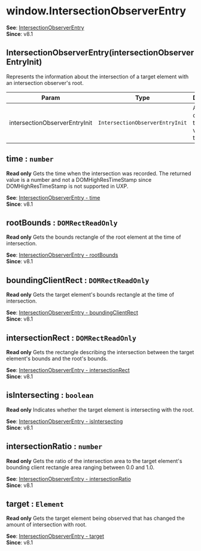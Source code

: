 
<a name="intersectionobserverentry" id="intersectionobserverentry"></a>

# window.IntersectionObserverEntry
**See**: [IntersectionObserverEntry](https://developer.mozilla.org/en-US/docs/Web/API/IntersectionObserverEntry)  
**Since**: v8.1  


<a name="new-intersectionobserverentry-new" id="new-intersectionobserverentry-new"></a>

## IntersectionObserverEntry(intersectionObserverEntryInit)
Represents the information about the intersection of a target element with an intersection observer's root.


| Param | Type | Description |
| --- | --- | --- |
| intersectionObserverEntryInit | `IntersectionObserverEntryInit` | An object containing the initial values for the entry. |



<a name="intersectionobserverentry-time" id="intersectionobserverentry-time"></a>

## time : `number`
**Read only**
Gets the time when the intersection was recorded. The returned value is a number and not a DOMHighResTimeStamp since DOMHighResTimeStamp is not supported in UXP.

**See**: [IntersectionObserverEntry - time](https://developer.mozilla.org/en-US/docs/Web/API/IntersectionObserverEntry/time)  
**Since**: v8.1  


<a name="intersectionobserverentry-rootbounds" id="intersectionobserverentry-rootbounds"></a>

## rootBounds : `DOMRectReadOnly`
**Read only**
Gets the bounds rectangle of the root element at the time of intersection.

**See**: [IntersectionObserverEntry - rootBounds](https://developer.mozilla.org/en-US/docs/Web/API/IntersectionObserverEntry/rootBounds)  
**Since**: v8.1  


<a name="intersectionobserverentry-boundingclientrect" id="intersectionobserverentry-boundingclientrect"></a>

## boundingClientRect : `DOMRectReadOnly`
**Read only**
Gets the target element's bounds rectangle at the time of intersection.

**See**: [IntersectionObserverEntry - boundingClientRect](https://developer.mozilla.org/en-US/docs/Web/API/IntersectionObserverEntry/boundingClientRect)  
**Since**: v8.1  


<a name="intersectionobserverentry-intersectionrect" id="intersectionobserverentry-intersectionrect"></a>

## intersectionRect : `DOMRectReadOnly`
**Read only**
Gets the rectangle describing the intersection between the target element's bounds and the root's bounds.

**See**: [IntersectionObserverEntry - intersectionRect](https://developer.mozilla.org/en-US/docs/Web/API/IntersectionObserverEntry/intersectionRect)  
**Since**: v8.1  


<a name="intersectionobserverentry-isintersecting" id="intersectionobserverentry-isintersecting"></a>

## isIntersecting : `boolean`
**Read only**
Indicates whether the target element is intersecting with the root.

**See**: [IntersectionObserverEntry - isIntersecting](https://developer.mozilla.org/en-US/docs/Web/API/IntersectionObserverEntry/isIntersecting)  
**Since**: v8.1  


<a name="intersectionobserverentry-intersectionratio" id="intersectionobserverentry-intersectionratio"></a>

## intersectionRatio : `number`
**Read only**
Gets the ratio of the intersection area to the target element's bounding client rectangle area ranging between 0.0 and 1.0.

**See**: [IntersectionObserverEntry - intersectionRatio](https://developer.mozilla.org/en-US/docs/Web/API/IntersectionObserverEntry/intersectionRatio)  
**Since**: v8.1  


<a name="intersectionobserverentry-target" id="intersectionobserverentry-target"></a>

## target : `Element`
**Read only**
Gets the target element being observed that has changed the amount of intersection with root.

**See**: [IntersectionObserverEntry - target](https://developer.mozilla.org/en-US/docs/Web/API/IntersectionObserverEntry/target)  
**Since**: v8.1  

  